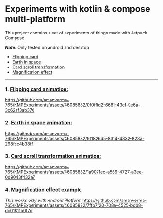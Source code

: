 # Experiments with kotlin & compose multi-platform
This project contains a set of experiments of things made with Jetpack Compose.

***Note:***  Only tested on android and desktop

* [Flipping card](#1-flipping-card-animation)
* [Earth in space](#2-earth-in-space-animation)
* [Card scroll transformation](#3-card-scroll-transformation-animation)
* [Magnification effect](#4-magnification-effect-example)

_____________________________________

### 1. [Flipping card animation:](https://github.com/amanverma-765/KMPExperiments/tree/main/shared/src/commonMain/kotlin/ui/screens/cardflipanimation)
https://github.com/amanverma-765/KMPExperiments/assets/46085882/0f0fffd2-6681-43cf-9e6a-3c62af3ab370

### 2. [Earth in space animation:](https://github.com/amanverma-765/KMPExperiments/tree/main/shared/src/commonMain/kotlin/ui/screens/earthinspace)
https://github.com/amanverma-765/KMPExperiments/assets/46085882/9f1826d5-8314-4332-823a-298fcc4b38ff

### 3. [Card scroll transformation animation:](https://github.com/amanverma-765/KMPExperiments/tree/main/shared/src/commonMain/kotlin/ui/screens/scrolltransformation)
https://github.com/amanverma-765/KMPExperiments/assets/46085882/1a9071ec-a566-4727-a3ee-0d9043f432a7

### 4. [Magnification effect example](https://github.com/amanverma-765/KMPExperiments/tree/main/shared/src/commonMain/kotlin/ui/screens/magnifiereffect)
*This works only with Android Platform*
https://github.com/amanverma-765/KMPExperiments/assets/46085882/7ffb7f20-708e-4525-bdb8-dc01811b0f7d

